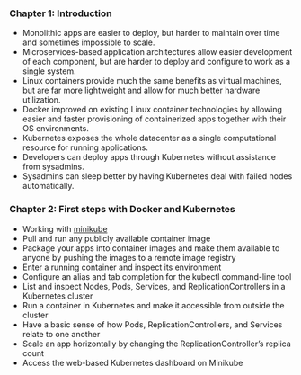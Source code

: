 ### Chapter 1: Introduction
- Monolithic apps are easier to deploy, but harder to maintain over time and
sometimes impossible to scale.
- Microservices-based application architectures allow easier development of each
component, but are harder to deploy and configure to work as a single system.
- Linux containers provide much the same benefits as virtual machines, but are
far more lightweight and allow for much better hardware utilization.
- Docker improved on existing Linux container technologies by allowing easier and
faster provisioning of containerized apps together with their OS environments.
- Kubernetes exposes the whole datacenter as a single computational resource
for running applications.
- Developers can deploy apps through Kubernetes without assistance from
sysadmins.
- Sysadmins can sleep better by having Kubernetes deal with failed nodes automatically.

### Chapter 2: First steps with Docker and Kubernetes

- Working with [minikube](https://minikube.sigs.k8s.io/docs/start/)
- Pull and run any publicly available container image
- Package your apps into container images and make them available to anyone by pushing the images to a remote image registry
- Enter a running container and inspect its environment
- Configure an alias and tab completion for the kubectl command-line tool
- List and inspect Nodes, Pods, Services, and ReplicationControllers in a Kubernetes cluster
- Run a container in Kubernetes and make it accessible from outside the cluster
- Have a basic sense of how Pods, ReplicationControllers, and Services relate to one another
- Scale an app horizontally by changing the ReplicationController’s replica count
- Access the web-based Kubernetes dashboard on Minikube

